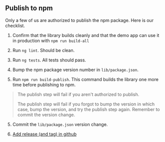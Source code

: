 ## Publish to npm

Only a few of us are authorized to publish the npm package.
Here is our checklist.

1. Confirm that the library builds cleanly and that the demo app can use it in production with `npm run build-all`

1. Run `ng lint`. Should be clean.

1. Run `ng tests`. All tests should pass.

1. Bump the npm package version number in `lib/package.json`.

1. Run `npm run build-publish`. This command builds the library one more time before publishing to npm.

>The publish step will fail if you aren't authorized to publish.
>
>The publish step will fail if you forgot to bump the version in which case, bump the version, and try the publish step again. Remember to commit the version change.


5. Commit the `lib/package.json` version change.

6. [Add release (and tag) in github](https://github.com/johnpapa/angular-ngrx-data/releases)
